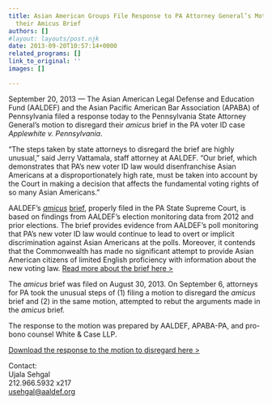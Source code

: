 ```yaml
---
title: Asian American Groups File Response to PA Attorney General’s Motion to Disregard
  their Amicus Brief
authors: []
#layout: layouts/post.njk
date: 2013-09-20T10:57:14+0000
related_programs: []
link_to_original: ''
images: []

---
```

September 20, 2013 — The Asian American Legal Defense and Education Fund (AALDEF) and the Asian Pacific American Bar Association (APABA) of Pennsylvania filed a response today to the Pennsylvania State Attorney General’s motion to disregard their _amicus_ brief in the PA voter ID case _Applewhite v. Pennsylvania_.

“The steps taken by state attorneys to disregard the brief are highly unusual,” said Jerry Vattamala, staff attorney at AALDEF. “Our brief, which demonstrates that PA’s new voter ID law would disenfranchise Asian Americans at a disproportionately high rate, must be taken into account by the Court in making a decision that affects the fundamental voting rights of so many Asian Americans.”

AALDEF’s [_amicus_](/uploads/pdf/AALDEF%20Amicus%20Brief%20Applewhite.pdf) [brief](/uploads/pdf/AALDEF%20Amicus%20Brief%20Applewhite.pdf), properly filed in the PA State Supreme Court, is based on findings from AALDEF’s election monitoring data from 2012 and prior elections. The brief provides evidence from AALDEF’s poll monitoring that PA’s new voter ID law would continue to lead to overt or implicit discrimination against Asian Americans at the polls. Moreover, it contends that the Commonwealth has made no significant attempt to provide Asian American citizens of limited English proficiency with information about the new voting law. [Read more about the brief here >](/press-release/asian-american-groups-file-brief-against-pas-discriminatory-voter-id-law/)

The _amicus_ brief was filed on August 30, 2013. On September 6, attorneys for PA took the unusual steps of (1) filing a motion to disregard the _amicus_ brief and (2) in the same motion, attempted to rebut the arguments made in the _amicus_ brief.

The response to the motion was prepared by AALDEF, APABA-PA, and pro-bono counsel White & Case LLP.

[Download the response to the motion to disregard here >](/uploads/pdf/Applewhite%20Response%20to%20Respondents%27%20Application%20to%20Disregard%20Amicus%20Brief%20of%20AALDEF.pdf)

Contact:  
Ujala Sehgal  
212\.966.5932 x217  
usehgal@aaldef.org
